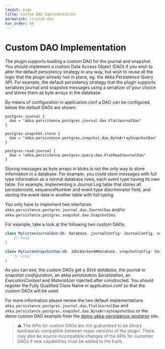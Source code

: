 ```yaml
---
layout: page
title: Custom DAO Implementation
permalink: /custom-dao
nav_order: 40
---
```


# Custom DAO Implementation

The plugin supports loading a custom DAO for the journal and snapshot. You should implement a custom Data Access Object (DAO) if you wish to alter the default persistency strategy in
any way, but wish to reuse all the logic that the plugin already has in place, eg. the Akka Persistence Query API. For example, the default persistency strategy that the plugin
supports serializes journal and snapshot messages using a serializer of your choice and stores them as byte arrays in the database.

By means of configuration in application.conf a DAO can be configured, below the default DAOs are shown:

```hocon
postgres-journal {
  dao = "akka.persistence.postgres.journal.dao.FlatJournalDao"
}

postgres-snapshot-store {
  dao = "akka.persistence.postgres.snapshot.dao.ByteArraySnapshotDao"
}

postgres-read-journal {
  dao = "akka.persistence.postgres.query.dao.FlatReadJournalDao"
}
```

Storing messages as byte arrays in blobs is not the only way to store information in a database. For example, you could store messages with full type information as a normal database rows, each event type having its own table.
For example, implementing a Journal Log table that stores all persistenceId, sequenceNumber and event type discriminator field, and storing the event data in another table with full typing

You only have to implement two interfaces `akka.persistence.postgres.journal.dao.JournalDao` and/or `akka.persistence.postgres.snapshot.dao.SnapshotDao`. 

For example, take a look at the following two custom DAOs:

```scala
class MyCustomJournalDao(db: Database, journalConfig: JournalConfig, serialization: Serialization)(implicit ec: ExecutionContext, mat: Materializer) extends JournalDao {
    // snip
}

class MyCustomSnapshotDao(db: JdbcBackend#Database, snapshotConfig: SnapshotConfig, serialization: Serialization)(implicit ec: ExecutionContext, val mat: Materializer) extends SnapshotDao {
    // snip
}
```

As you can see, the custom DAOs get a _Slick database_, the journal or snapshot _configuration_, an _akka.serialization.Serialization_, an _ExecutionContext_ and _Materializer_ injected after constructed.
You should register the Fully Qualified Class Name in application.conf so that the custom DAOs will be used.

For more information please review the two default implementations `akka.persistence.postgres.journal.dao.FlatJournalDao` and `akka.persistence.postgres.snapshot.dao.ByteArraySnapshotDao` or the demo custom DAO example from the [demo-akka-persistence-postgres](https://github.com/mkubala/demo-akka-persistence-postgres) site.

> :warning: The APIs for custom DAOs are not guaranteed to be binary backwards compatible between major versions of the plugin.
> There may also be source incompatible changes of the APIs for customer DAOs if new capabilities must be added to the traits.
